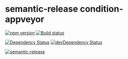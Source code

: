 # semantic-release condition-appveyor

[![npm version](https://badge.fury.io/js/condition-appveyor.svg)](https://badge.fury.io/js/condition-appveyor)
[![Build status](https://ci.appveyor.com/api/projects/status/ya4axxh4ho0b99mp?svg=true)](https://ci.appveyor.com/project/cwharris/condition-appveyor)

[![Dependency Status](https://david-dm.org/cwharris/condition-appveyor/master.svg)](https://david-dm.org/cwharris/condition-appveyor/master)
[![devDependency Status](https://david-dm.org/cwharris/condition-appveyor/master/dev-status.svg)](https://david-dm.org/cwharris/condition-appveyor/master#info=devDependencies)

[![semantic-release](https://img.shields.io/badge/%20%20%F0%9F%93%A6%F0%9F%9A%80-semantic--release-e10079.svg)](https://github.com/semantic-release/semantic-release)
